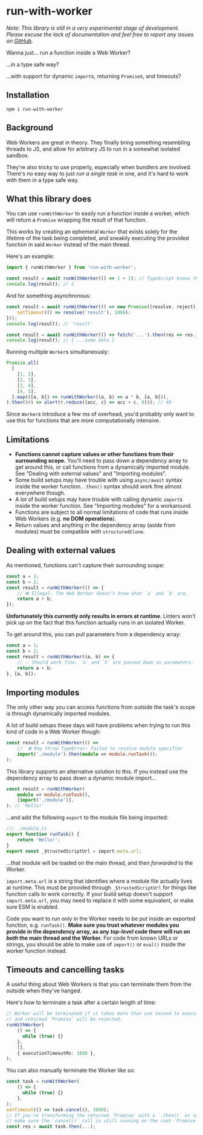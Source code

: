 # run-with-worker

*Note: This library is still in a very experimental stage of development. Please excuse the lack of documentation and feel free to report any issues on [GitHub](https://github.com/jaaamesey/run-with-worker).*

Wanna just... run a function inside a Web Worker?

...in a type safe way?

...with support for dynamic `import`s, returning `Promise`s, and timeouts?

## Installation

`npm i run-with-worker`

## Background

Web Workers are great in theory. They finally bring something resembling threads to JS, and allow for arbitrary JS to run in a somewhat isolated sandbox.

They're also tricky to use properly, especially when bundlers are involved. There's no easy way to just *run a single task* in one, and it's hard to work with them in a type safe way.

## What this library does

You can use `runWithWorker` to easily run a function inside a worker, which will return a `Promise` wrapping the result of that function.

This works by creating an ephemeral `Worker` that exists solely for the lifetime of the task being completed, and sneakily executing the provided function in said `Worker` instead of the main thread.

Here's an example:
```ts
import { runWithWorker } from 'run-with-worker';

const result = await runWithWorker(() => 1 + 1); // TypeScript knows this is a `number`
console.log(result); // 2
```

And for something asynchronous:
```ts
const result = await runWithWorker(() => new Promise((resolve, reject) => {
    setTimeout(() => resolve('result'), 1000);
}));
console.log(result); // 'result'
```

```ts
const result = await runWithWorker(() => fetch('...').then(res => res.json()));
console.log(result); // { ...some data }
```

Running multiple `Worker`s simultaneously:

```ts
Promise.all(
  [
    [1, 2],
    [2, 3],
    [3, 4],
    [4, 5],
  ].map(([a, b]) => runWithWorker((a, b) => a * b, [a, b])),
).then((r) => alert(r.reduce((acc, c) => acc + c, 0))); // 40
```

Since `Worker`s introduce a few ms of overhead, you'd probably only want to use this for functions that are more computationally intensive.

## Limitations

- **Functions cannot capture values or other functions from their surrounding scope.** You'll need to pass down a dependency array to get around this, or call functions from a dynamically imported module. See "Dealing with external values" and "Importing modules".
- Some build setups may have trouble with using `async/await` syntax inside the worker function. `.then()` syntax should work fine almost everywhere though.
- A lot of build setups may have trouble with calling dynamic `import`s inside the worker function. See "Importing modules" for a workaround.
- Functions are subject to all normal limitations of code that runs inside Web Workers (e.g. **no DOM operations**).
- Return values and anything in the dependency array (aside from modules) must be compatible with `structuredClone`.

## Dealing with external values
As mentioned, functions can't capture their surrounding scope:

```ts
const a = 1;
const b = 2;
const result = runWithWorker(() => {
    // ❌ Illegal. The Web Worker doesn't know what `a` and `b` are.
    return a + b;
});
```

**Unfortunately this currently only results in errors at runtime**. Linters won't pick up on the fact that this function actually runs in an isolated Worker.

To get around this, you can pull parameters from a dependency array:

```ts
const a = 1;
const b = 2;
const result = runWithWorker((a, b) => {
    // ✅ Should work fine. `a` and `b` are passed down as parameters.
    return a + b;
}, [a, b]);
```

## Importing modules

The only other way you can access functions from outside the task's scope is through dynamically imported modules.

A lot of build setups these days will have problems when trying to run this kind of code in a Web Worker though:

```ts
const result = runWithWorker(() => 
    //  ❌ May throw TypeError: Failed to resolve module specifier
    import('./module').then(module => module.runTask());
);
```

This library supports an alternative solution to this. If you instead use the dependency array to pass down a dynamic module import...

```ts
const result = runWithWorker(
    module => module.runTask(),
    [import('./module')],
); // 'Hello!'
```

...and add the following `export` to the module file being imported:

```ts
/// ./module.ts
export function runTask() {
    return 'Hello!';
}
export const _$trustedScriptUrl = import.meta.url;
```

...that module will be loaded on the main thread, and then *forwarded* to the Worker.

`import.meta.url` is a string that identifies where a module file actually lives at runtime. This must be provided through `_$trustedScriptUrl` for things like function calls to work correctly. If your build setup doesn't support `import.meta.url`, you may need to replace it with some equivalent, or make sure ESM is enabled.

Code you want to run only in the Worker needs to be put inside an exported function, e.g. `runTask()`. **Make sure you trust whatever modules you provide in the dependency array, as any *top-level* code there will run on *both* the main thread and the Worker.** For code from known URLs or strings, you should be able to make use of `import()` or `eval()` inside the worker function instead.

## Timeouts and cancelling tasks

A useful thing about Web Workers is that you can terminate them from the outside when they've hanged.

Here's how to terminate a task after a certain length of time:

```ts
// Worker will be terminated if it takes more than one second to execute,
// and returned `Promise` will be rejected.
runWithWorker(
    () => {
      while (true) {}
    },
    [],
    { executionTimeoutMs: 1000 },
); 
```

You can also manually terminate the Worker like so:

```ts
const task = runWithWorker(
    () => {
      while (true) {}
    },
);
setTimeout(() => task.cancel(), 1000);
// If you're transforming the returned `Promise` with a `.then()` or something,
// make sure the `cancel()` call is still running on the root `Promise`.
const res = await task.then(...);
```
